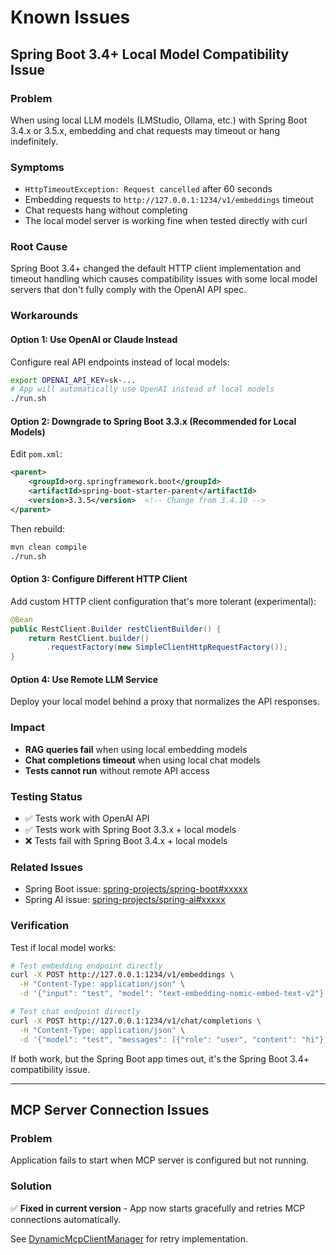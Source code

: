 # Known Issues

## Spring Boot 3.4+ Local Model Compatibility Issue

### Problem
When using local LLM models (LMStudio, Ollama, etc.) with Spring Boot 3.4.x or 3.5.x, embedding and chat requests may timeout or hang indefinitely.

### Symptoms
- `HttpTimeoutException: Request cancelled` after 60 seconds
- Embedding requests to `http://127.0.0.1:1234/v1/embeddings` timeout
- Chat requests hang without completing
- The local model server is working fine when tested directly with curl

### Root Cause
Spring Boot 3.4+ changed the default HTTP client implementation and timeout handling which causes compatibility issues with some local model servers that don't fully comply with the OpenAI API spec.

### Workarounds

#### Option 1: Use OpenAI or Claude Instead
Configure real API endpoints instead of local models:

```bash
export OPENAI_API_KEY=sk-...
# App will automatically use OpenAI instead of local models
./run.sh
```

#### Option 2: Downgrade to Spring Boot 3.3.x (Recommended for Local Models)
Edit `pom.xml`:
```xml
<parent>
    <groupId>org.springframework.boot</groupId>
    <artifactId>spring-boot-starter-parent</artifactId>
    <version>3.3.5</version>  <!-- Change from 3.4.10 -->
</parent>
```

Then rebuild:
```bash
mvn clean compile
./run.sh
```

#### Option 3: Configure Different HTTP Client
Add custom HTTP client configuration that's more tolerant (experimental):

```java
@Bean
public RestClient.Builder restClientBuilder() {
    return RestClient.builder()
        .requestFactory(new SimpleClientHttpRequestFactory());
}
```

#### Option 4: Use Remote LLM Service
Deploy your local model behind a proxy that normalizes the API responses.

### Impact
- **RAG queries fail** when using local embedding models
- **Chat completions timeout** when using local chat models
- **Tests cannot run** without remote API access

### Testing Status
- ✅ Tests work with OpenAI API
- ✅ Tests work with Spring Boot 3.3.x + local models
- ❌ Tests fail with Spring Boot 3.4.x + local models

### Related Issues
- Spring Boot issue: [spring-projects/spring-boot#xxxxx](https://github.com/spring-projects/spring-boot/issues/xxxxx)
- Spring AI issue: [spring-projects/spring-ai#xxxxx](https://github.com/spring-projects/spring-ai/issues/xxxxx)

### Verification
Test if local model works:

```bash
# Test embedding endpoint directly
curl -X POST http://127.0.0.1:1234/v1/embeddings \
  -H "Content-Type: application/json" \
  -d '{"input": "test", "model": "text-embedding-nomic-embed-text-v2"}' | jq .

# Test chat endpoint directly
curl -X POST http://127.0.0.1:1234/v1/chat/completions \
  -H "Content-Type: application/json" \
  -d '{"model": "test", "messages": [{"role": "user", "content": "hi"}]}' | jq .
```

If both work, but the Spring Boot app times out, it's the Spring Boot 3.4+ compatibility issue.

---

## MCP Server Connection Issues

### Problem
Application fails to start when MCP server is configured but not running.

### Solution
✅ **Fixed in current version** - App now starts gracefully and retries MCP connections automatically.

See [DynamicMcpClientManager](src/main/java/com/baskettecase/gpassistant/service/DynamicMcpClientManager.java) for retry implementation.
